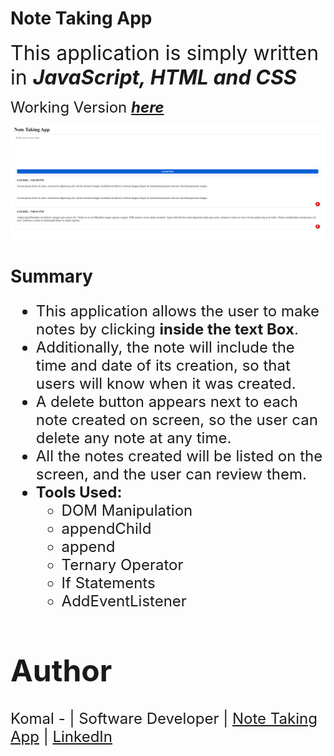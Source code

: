 # **Note Taking App**

<font size = 6> This application is simply written in ***JavaScript, HTML and CSS***</font>

<font size=5> Working Version ***[here](Demo_Note_Taking_App.gif)***</font>

<img src = "Note taking app screenshot.png">

# **Summary**
<font size=5>

* This application allows the user to make notes by clicking  **inside the text Box**. 
* Additionally, the note will include the time and date of its creation, so that users will know when it was created.
* A delete button appears next to each note created on screen, so the user can delete any note at any time.
* All the notes created will be listed on the screen, and the user can review them.
* **Tools Used:** 
  * DOM Manipulation
  * appendChild
  * append
  * Ternary Operator
  * If Statements
  * AddEventListener

# Author
<font size=5>Komal - | Software Developer | [Note Taking App](https://komalgill0310.github.io/Note-taking-Application/) | [LinkedIn](https://www.linkedin.com/in/komalpreet-kaur-3b6924177/)